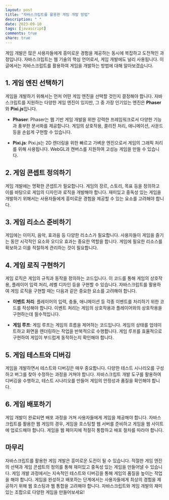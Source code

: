 ```yaml
---
layout: post
title: "자바스크립트를 활용한 게임 개발 방법"
description: " "
date: 2023-09-10
tags: [javascript]
comments: true
share: true
---
```


게임 개발은 많은 사용자들에게 흥미로운 경험을 제공하는 동시에 복잡하고 도전적인 과정입니다. 자바스크립트는 웹 기술의 핵심 언어로서, 게임 개발에도 널리 사용됩니다. 이 글에서는 자바스크립트를 활용하여 게임을 개발하는 방법에 대해 알아보겠습니다.

## 1. 게임 엔진 선택하기

게임을 개발하기 위해서는 먼저 어떤 게임 엔진을 선택할 것인지 결정해야 합니다. 자바스크립트를 지원하는 다양한 게임 엔진이 있지만, 그 중 가장 인기있는 엔진은 **Phaser**와 **Pixi.js**입니다.

- **Phaser**: Phaser는 웹 기반 게임 개발을 위한 강력한 프레임워크로서 다양한 기능과 풍부한 문서화를 제공합니다. 게임의 상호작용, 콜리전 처리, 애니메이션, 사운드 등을 손쉽게 구현할 수 있습니다.

- **Pixi.js**: Pixi.js는 2D 렌더링을 위한 빠르고 가벼운 엔진으로서 게임의 그래픽 처리를 위해 사용됩니다. WebGL과 캔버스를 지원하여 고성능 게임을 만들 수 있습니다.

## 2. 게임 콘셉트 정의하기

게임 개발에는 명확한 콘셉트가 필요합니다. 게임의 장르, 스토리, 목표 등을 정의하고 이를 바탕으로 게임의 디자인과 로직을 개발해야 합니다. 재미있고 중독성 있는 게임을 개발하기 위해서는 사용자들에게 흥미로운 경험을 제공할 수 있는 요소를 고려해야 합니다.

## 3. 게임 리소스 준비하기

게임에는 이미지, 음악, 효과음 등 다양한 리소스가 필요합니다. 사용자들이 게임을 즐기는 동안 시각적인 요소와 오디오 효과는 중요한 역할을 합니다. 게임에 필요한 리소스를 확보하고 이를 적절하게 관리하는 것이 필요합니다.

## 4. 게임 로직 구현하기

게임 로직은 게임의 규칙과 동작을 정의하는 코드입니다. 이 코드를 통해 게임의 상호작용, 플레이어 입력 처리, 레벨 디자인 등을 구현할 수 있습니다. 자바스크립트를 활용하여 게임 로직을 구현할 때는 다음과 같은 중요한 요소를 고려해야 합니다.

- **이벤트 처리**: 플레이어의 입력, 충돌, 애니메이션 등 각종 이벤트를 처리하기 위한 코드를 작성해야 합니다. 이벤트 처리는 게임의 상호작용과 플레이어와의 상호작용을 구현하는데 필수적입니다.

- **게임 루프**: 게임 루프는 게임의 흐름을 제어하는 코드입니다. 게임의 상태를 업데이트하고 화면을 렌더링하는 작업을 반복적으로 수행합니다. 게임 루프를 효율적으로 구현하여 게임이 부드럽게 동작하는지 확인해야 합니다.

## 5. 게임 테스트와 디버깅

게임을 개발하면서 테스트와 디버깅은 매우 중요합니다. 다양한 테스트 시나리오를 구성하고 버그를 찾아 수정하는 과정을 거쳐야 합니다. 자바스크립트 개발 도구를 활용하여 디버깅을 수행하고, 테스트 시나리오를 만들어 게임의 안정성과 품질을 확인해야 합니다.

## 6. 게임 배포하기

게임 개발이 완료되면 배포 과정을 거쳐 사용자들에게 게임을 제공해야 합니다. 자바스크립트를 활용한 웹 게임의 경우, 게임을 호스팅할 웹 서버를 준비하고 게임을 웹 사이트에 업로드해야 합니다. 게임을 웹 페이지에 적절히 통합하고 배포 절차를 따라야 합니다.

## 마무리

자바스크립트를 활용한 게임 개발은 흥미로운 도전이 될 수 있습니다. 적절한 게임 엔진의 선택과 게임 콘셉트의 정의를 통해 재미있고 중독성 있는 게임을 만들어낼 수 있습니다. 게임 개발 과정에서는 지속적인 테스트와 디버깅을 통해 게임의 품질을 높이는 작업을 해야 합니다. 게임을 완성하고 배포하는 단계에서는 사용자들에게 최상의 경험을 제공하기 위해 웹 호스팅과 웹 통합을 고려해야 합니다. 자바스크립트와 게임 개발의 재미있는 조합으로 다양한 게임을 만들어보세요!